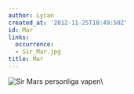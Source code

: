 ```yaml
---
author: Lycan
created_at: '2012-11-25T18:49:50Z'
id: Mar
links:
  occurrence:
  - Sir_Mar.jpg
title: Mar
---
```


![Sir Mars personliga vapen]\

  [Sir Mars personliga vapen]: Sir_Mar.jpg "Sir Mars personliga vapen"